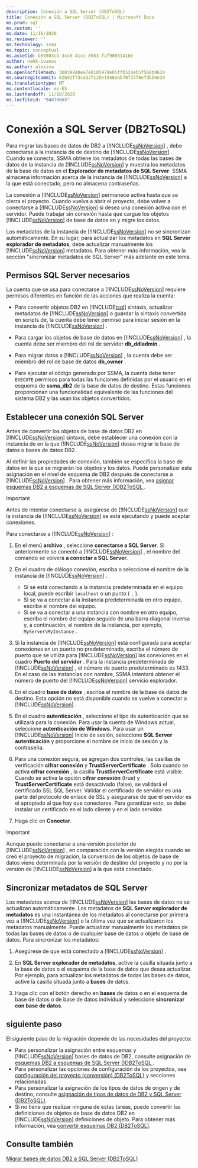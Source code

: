 ```yaml
---
description: Conexión a SQL Server (DB2ToSQL)
title: Conexión a SQL Server (DB2ToSQL) | Microsoft Docs
ms.prod: sql
ms.custom: ''
ms.date: 11/16/2020
ms.reviewer: ''
ms.technology: ssma
ms.topic: conceptual
ms.assetid: b59803cb-3cc6-41cc-8553-faf90851410e
author: nahk-ivanov
ms.author: alexiva
ms.openlocfilehash: 5b039840ea7e010597de05ffb524eb5f568b0624
ms.sourcegitcommit: 82b92f73ca32fc28e1948aab70f37f0efdb54e39
ms.translationtype: MT
ms.contentlocale: es-ES
ms.lasthandoff: 11/18/2020
ms.locfileid: "94870665"
---
```

# <a name="connecting-to-sql-server-db2tosql"></a>Conexión a SQL Server (DB2ToSQL)

Para migrar las bases de datos de DB2 a [!INCLUDE[ssNoVersion](../../includes/ssnoversion-md.md)] , debe conectarse a la instancia de de destino de [!INCLUDE[ssNoVersion](../../includes/ssnoversion-md.md)] . Cuando se conecta, SSMA obtiene los metadatos de todas las bases de datos de la instancia de [!INCLUDE[ssNoVersion](../../includes/ssnoversion-md.md)] y muestra los metadatos de la base de datos en el **Explorador de metadatos de SQL Server**. SSMA almacena información acerca de la instancia de [!INCLUDE[ssNoVersion](../../includes/ssnoversion-md.md)] a la que está conectado, pero no almacena contraseñas.

La conexión a [!INCLUDE[ssNoVersion](../../includes/ssnoversion-md.md)] permanece activa hasta que se cierra el proyecto. Cuando vuelva a abrir el proyecto, debe volver a conectarse a [!INCLUDE[ssNoVersion](../../includes/ssnoversion-md.md)] si desea una conexión activa con el servidor. Puede trabajar sin conexión hasta que cargue los objetos [!INCLUDE[ssNoVersion](../../includes/ssnoversion-md.md)] de base de datos en y migre los datos.

Los metadatos de la instancia de [!INCLUDE[ssNoVersion](../../includes/ssnoversion-md.md)] no se sincronizan automáticamente. En su lugar, para actualizar los metadatos en **SQL Server explorador de metadatos**, debe actualizar manualmente los [!INCLUDE[ssNoVersion](../../includes/ssnoversion-md.md)] metadatos. Para obtener más información, vea la sección "sincronizar metadatos de SQL Server" más adelante en este tema.

## <a name="required-sql-server-permissions"></a>Permisos SQL Server necesarios

La cuenta que se usa para conectarse a [!INCLUDE[ssNoVersion](../../includes/ssnoversion-md.md)] requiere permisos diferentes en función de las acciones que realiza la cuenta:

- Para convertir objetos DB2 en [!INCLUDE[tsql](../../includes/tsql-md.md)] sintaxis, actualizar metadatos de [!INCLUDE[ssNoVersion](../../includes/ssnoversion-md.md)] o guardar la sintaxis convertida en scripts de, la cuenta debe tener permiso para iniciar sesión en la instancia de [!INCLUDE[ssNoVersion](../../includes/ssnoversion-md.md)] .

- Para cargar los objetos de base de datos en [!INCLUDE[ssNoVersion](../../includes/ssnoversion-md.md)] , la cuenta debe ser miembro del rol de servidor **db_ddladmin** .

- Para migrar datos a [!INCLUDE[ssNoVersion](../../includes/ssnoversion-md.md)] , la cuenta debe ser miembro del rol de base de datos **db_owner** .

- Para ejecutar el código generado por SSMA, la cuenta debe tener `EXECUTE` permisos para todas las funciones definidas por el usuario en el esquema de **ssma_db2** de la base de datos de destino. Estas funciones proporcionan una funcionalidad equivalente de las funciones del sistema DB2 y las usan los objetos convertidos.

## <a name="establishing-a-sql-server-connection"></a>Establecer una conexión SQL Server

Antes de convertir los objetos de base de datos DB2 en [!INCLUDE[ssNoVersion](../../includes/ssnoversion-md.md)] sintaxis, debe establecer una conexión con la instancia de en la que [!INCLUDE[ssNoVersion](../../includes/ssnoversion-md.md)] desea migrar la base de datos o bases de datos DB2.

Al definir las propiedades de conexión, también se especifica la base de datos en la que se migrarán los objetos y los datos. Puede personalizar esta asignación en el nivel de esquema de DB2 después de conectarse a [!INCLUDE[ssNoVersion](../../includes/ssnoversion-md.md)] . Para obtener más información, vea [asignar esquemas DB2 a esquemas de SQL Server &#40;&#41;DB2ToSQL ](../../ssma/db2/mapping-db2-schemas-to-sql-server-schemas-db2tosql.md).

> [!IMPORTANT]
> Antes de intentar conectarse a, asegúrese de [!INCLUDE[ssNoVersion](../../includes/ssnoversion-md.md)] que la instancia de [!INCLUDE[ssNoVersion](../../includes/ssnoversion-md.md)] se está ejecutando y puede aceptar conexiones.  
  
Para conectarse a [!INCLUDE[ssNoVersion](../../includes/ssnoversion-md.md)] :

1. En el menú **archivo** , seleccione **conectarse a SQL Server**.
   Si anteriormente se conectó a [!INCLUDE[ssNoVersion](../../includes/ssnoversion-md.md)] , el nombre del comando se volverá **a conectar a SQL Server**.

2. En el cuadro de diálogo conexión, escriba o seleccione el nombre de la instancia de [!INCLUDE[ssNoVersion](../../includes/ssnoversion-md.md)] .
   - Si se está conectando a la instancia predeterminada en el equipo local, puede escribir `localhost` o un punto ( `.` ).
   - Si se va a conectar a la instancia predeterminada en otro equipo, escriba el nombre del equipo.
   - Si se va a conectar a una instancia con nombre en otro equipo, escriba el nombre del equipo seguido de una barra diagonal inversa y, a continuación, el nombre de la instancia, por ejemplo, `MyServer\MyInstance` .

3. Si la instancia de [!INCLUDE[ssNoVersion](../../includes/ssnoversion-md.md)] está configurada para aceptar conexiones en un puerto no predeterminado, escriba el número de puerto que se utiliza para [!INCLUDE[ssNoVersion](../../includes/ssnoversion-md.md)] las conexiones en el cuadro **Puerto del servidor** . Para la instancia predeterminada de [!INCLUDE[ssNoVersion](../../includes/ssnoversion-md.md)] , el número de puerto predeterminado es 1433. En el caso de las instancias con nombre, SSMA intentará obtener el número de puerto del [!INCLUDE[ssNoVersion](../../includes/ssnoversion-md.md)] servicio explorador.

4. En el cuadro **base de datos** , escriba el nombre de la base de datos de destino.
   Esta opción no está disponible cuando se vuelve a conectar a [!INCLUDE[ssNoVersion](../../includes/ssnoversion-md.md)] .

5. En el cuadro **autenticación** , seleccione el tipo de autenticación que se utilizará para la conexión. Para usar la cuenta de Windows actual, seleccione **autenticación de Windows**. Para usar un [!INCLUDE[ssNoVersion](../../includes/ssnoversion-md.md)] Inicio de sesión, seleccione **SQL Server autenticación** y proporcione el nombre de inicio de sesión y la contraseña.

6. Para una conexión segura, se agregan dos controles, las casillas de verificación **cifrar conexión** y **TrustServerCertificate** . Solo cuando se activa **cifrar conexión** , la casilla **TrustServerCertificate** está visible. Cuando se activa la opción **cifrar conexión** (true) y **TrustServerCertificate** está desactivado (false), se validará el certificado SSL SQL Server. Validar el certificado de servidor es una parte del protocolo de enlace de SSL y asegurarse de que el servidor es el apropiado al que hay que conectarse. Para garantizar esto, se debe instalar un certificado en el lado cliente y en el lado servidor.

7. Haga clic en **Conectar**.

> [!IMPORTANT]
> Aunque puede conectarse a una versión posterior de [!INCLUDE[ssNoVersion](../../includes/ssnoversion-md.md)] , en comparación con la versión elegida cuando se creó el proyecto de migración, la conversión de los objetos de base de datos viene determinada por la versión de destino del proyecto y no por la versión de [!INCLUDE[ssNoVersion](../../includes/ssnoversion-md.md)] a la que está conectado.

## <a name="synchronizing-sql-server-metadata"></a>Sincronizar metadatos de SQL Server

Los metadatos acerca de [!INCLUDE[ssNoVersion](../../includes/ssnoversion-md.md)] las bases de datos no se actualizan automáticamente. Los metadatos de **SQL Server explorador de metadatos** es una instantánea de los metadatos al conectarse por primera vez a [!INCLUDE[ssNoVersion](../../includes/ssnoversion-md.md)] o la última vez que se actualizaron los metadatos manualmente. Puede actualizar manualmente los metadatos de todas las bases de datos o de cualquier base de datos o objeto de base de datos. Para sincronizar los metadatos:

1. Asegúrese de que está conectado a [!INCLUDE[ssNoVersion](../../includes/ssnoversion-md.md)] .
  
2. En **SQL Server explorador de metadatos**, active la casilla situada junto a la base de datos o el esquema de la base de datos que desea actualizar.
   Por ejemplo, para actualizar los metadatos de todas las bases de datos, active la casilla situada junto a **bases** de datos.

3. Haga clic con el botón derecho en **bases** de datos o en el esquema de base de datos o de base de datos individual y seleccione **sincronizar con base de datos**.

## <a name="next-step"></a>siguiente paso

El siguiente paso de la migración depende de las necesidades del proyecto:

- Para personalizar la asignación entre esquemas y [!INCLUDE[ssNoVersion](../../includes/ssnoversion-md.md)] bases de datos de DB2, consulte asignación de [esquemas DB2 a esquemas de SQL Server &#40;&#41;DB2ToSQL ](../../ssma/db2/mapping-db2-schemas-to-sql-server-schemas-db2tosql.md).
- Para personalizar las opciones de configuración de los proyectos, vea [configuración del proyecto &#40;conversión&#41; &#40;DB2ToSQL&#41;](../../ssma/db2/project-settings-conversion-db2tosql.md) y secciones relacionadas.
- Para personalizar la asignación de los tipos de datos de origen y de destino, consulte [asignación de tipos de datos de DB2 y SQL Server &#40;DB2ToSQL&#41;](../../ssma/db2/mapping-db2-and-sql-server-data-types-db2tosql.md).
- Si no tiene que realizar ninguna de estas tareas, puede convertir las definiciones de objetos de base de datos DB2 en [!INCLUDE[ssNoVersion](../../includes/ssnoversion-md.md)] definiciones de objeto. Para obtener más información, vea [convertir esquemas DB2 &#40;DB2ToSQL&#41;](../../ssma/db2/converting-db2-schemas-db2tosql.md).

## <a name="see-also"></a>Consulte también

[Migrar bases de datos DB2 a SQL Server &#40;DB2ToSQL&#41;](../../ssma/db2/migrating-db2-databases-to-sql-server-db2tosql.md)

